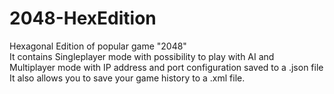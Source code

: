 # 2048-HexEdition
Hexagonal Edition of popular game "2048"\
It contains Singleplayer mode with possibility to play with AI and\
Multiplayer mode with IP address and port configuration saved to a .json file\
It also allows you to save your game history to a .xml file.

